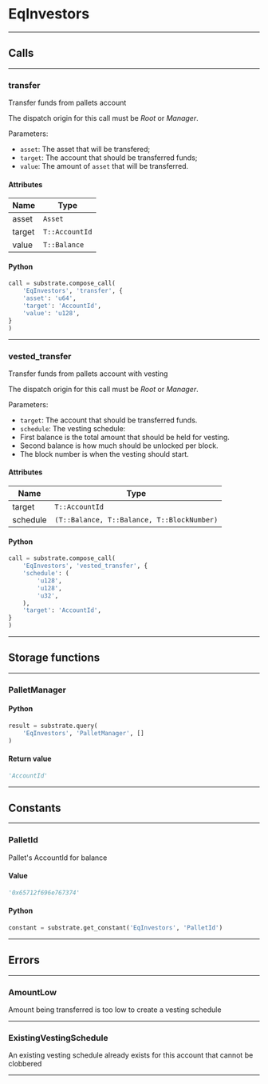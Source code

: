 
# EqInvestors

---------
## Calls

---------
### transfer
Transfer funds from pallets account

The dispatch origin for this call must be _Root_ or _Manager_.

Parameters:
 - `asset`: The asset that will be transfered;
 - `target`: The account that should be transferred funds;
 - `value`: The amount of `asset` that will be transferred.
#### Attributes
| Name | Type |
| -------- | -------- | 
| asset | `Asset` | 
| target | `T::AccountId` | 
| value | `T::Balance` | 

#### Python
```python
call = substrate.compose_call(
    'EqInvestors', 'transfer', {
    'asset': 'u64',
    'target': 'AccountId',
    'value': 'u128',
}
)
```

---------
### vested_transfer
Transfer funds from pallets account with vesting

The dispatch origin for this call must be _Root_ or _Manager_.

Parameters:
 - `target`: The account that should be transferred funds.
 - `schedule`: The vesting schedule:
 -  First balance is the total amount that should be held for vesting.
 -  Second balance is how much should be unlocked per block.
 -  The block number is when the vesting should start.
#### Attributes
| Name | Type |
| -------- | -------- | 
| target | `T::AccountId` | 
| schedule | `(T::Balance, T::Balance, T::BlockNumber)` | 

#### Python
```python
call = substrate.compose_call(
    'EqInvestors', 'vested_transfer', {
    'schedule': (
        'u128',
        'u128',
        'u32',
    ),
    'target': 'AccountId',
}
)
```

---------
## Storage functions

---------
### PalletManager

#### Python
```python
result = substrate.query(
    'EqInvestors', 'PalletManager', []
)
```

#### Return value
```python
'AccountId'
```
---------
## Constants

---------
### PalletId
 Pallet&#x27;s AccountId for balance
#### Value
```python
'0x65712f696e767374'
```
#### Python
```python
constant = substrate.get_constant('EqInvestors', 'PalletId')
```
---------
## Errors

---------
### AmountLow
Amount being transferred is too low to create a vesting schedule

---------
### ExistingVestingSchedule
An existing vesting schedule already exists for this account that cannot be clobbered

---------